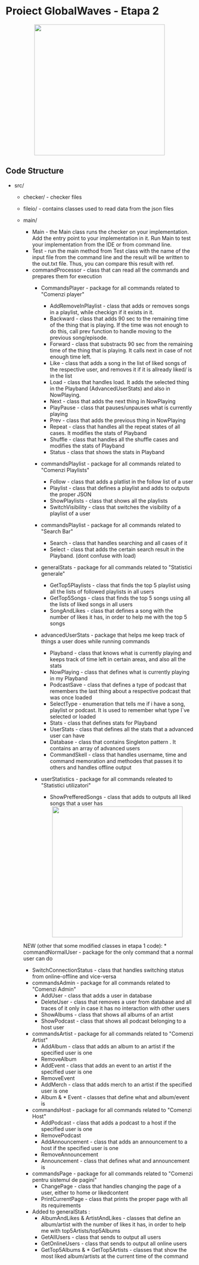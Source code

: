 # Proiect GlobalWaves  - Etapa 2

<div align="center"><img src="https://tenor.com/view/catjam-cat-jam-jamming-cute-gif-1340929034057342144.gif" width="350px"></div>

## Code Structure

* src/
  * checker/ - checker files
  * fileio/ - contains classes used to read data from the json files
  * main/
      * Main - the Main class runs the checker on your implementation. Add the entry point to your implementation in it. Run Main to test your implementation from the IDE or from command line.
      * Test - run the main method from Test class with the name of the input file from the command line and the result will be written
        to the out.txt file. Thus, you can compare this result with ref.
      * commandProcessor - class that can read all the commands and prepares them for execution
      	* CommandsPlayer - package for all commands related to "Comenzi player"
      	  * AddRemoveInPlaylist - class that adds or removes songs in a playlist, while checkign if it exists in it.
      	  * Backward - class that adds 90 sec to the remaining time of the thing that is playing. If the time was not enough to do this, call prev function to handle moving to the 
      previous song/episode. 
      	  * Forward - class that substracts 90 sec from the remaining time of the thing that is playing. It calls next in case of not enough time left.
      	  * Like - class that adds a song in the list of liked songs of the respective user, and removes it if it is allready liked/ is in the list
      	  * Load - class that handles load. It adds the selected thing in the Playband (AdvancedUserStats) and also in NowPlaying.
      	  * Next - class that adds the next thing in NowPlaying
      	  * PlayPause - class that pauses/unpauses what is currently playing
      	  * Prev - class that adds the previous thing in NowPlaying
      	  * Repeat - class that handles all the repeat states of all cases. It modifies the stats of Playband
      	  * Shuffle - class that handles all the shuffle cases and modifies the stats of Playband
      	  * Status - class that shows the stats in Playband
      	* commandsPlaylist - package for all commands related to "Comenzi Playlists"
      	  * Follow - class that adds a platlist in the follow list of a user
      	  * Playlist - class that defines a playlist and adds to outputs the proper JSON
      	  * ShowPlaylists - class that shows all the playlists
      	  * SwitchVisibility - class that switches the visibility of a playlist of a user
      	* commandsPlaylist - package for all commands related to "Search Bar"
      	  * Search - class that handles searching and all cases of it
      	  * Select - class that adds the certain search result in the Playband. (dont confuse with load)
      	* generalStats - package for all commands related to "Statistici generale"
      	  * GetTop5Playlists - class that finds the top 5 playlist using all the lists of followed playlists in all users
      	  * GetTop5Songs - class that finds the top 5 songs using all the lists of liked songs in all users
      	  * SongAndLikes - class that defines a song with the number of likes it has, in order to help me with the top 5 songs
      	* advancedUserStats - package that helps me keep track of things a user does while running commands
      	  * Playband - class that knows what is currently playing and keeps track of time left in certain areas, and also all the stats
      	  * NowPlaying - class that defines what is currently playing in my Playband
      	  * PodcastSave - class that defines a type of podcast that remembers the last thing about a respective podcast that was once loaded
      	  * SelectType - enumeration that tells me if i have a song, playlist or podcast. It is used to remember what type I`ve selected or loaded
      	  * Stats - class that defines stats for Playband
      	  * UserStats - class that defines all the stats that a advanced user can have
      	  * Database - class that contains Singleton pattern . It contains an array of advanced users
      	  * CommandSkell - class that handles username, time and command memoration and methodes that passes it to others and handles offline output
      	* userStatistics - package for all commands releated to "Statistici utilizatori"
      	  * ShowPrefferedSongs - class that adds to outputs all liked songs that a user has
      	  
      	  <div align="center"><img src="https://tenor.com/view/baby-gif-22495021.gif" width="350px"></div>
      	  
       NEW (other that some modified classes in etapa 1 code):
      	* commandNormalUser - package for the only command that a normal user can do
	  * SwitchConnectionStatus - class that handles switching status from online-offline and vice-versa
	* commandsAdmin - package for all commands related to "Comenzi Admin"
	  * AddUser - class that adds a user in database
	  * DeleteUser - class that removes a user from database and all traces of it only in case it has no interaction with other users
	  * ShowAlbums - class that shows all albums of an artist 
	  * ShowPodcast - class that shows all podcast belonging to a host user
	* commandsArtist - package for all commands related to "Comenzi Artist"
	  * AddAlbum - class that adds an album to an artist if the specified user is one
	  * RemoveAlbum
	  * AddEvent - class that adds an event to an artist if the specified user is one 
	  * RemoveEvent
	  * AddMerch - class that adds merch to an artist if the specified user is one
	  * Album & * Event - classes that define what and album/event is
	* commandsHost - package for all commands related to "Comenzi Host"
	  * AddPodcast - class that adds a podcast to a host if the specified user is one
	  * RemovePodcast 
	  * AddAnnouncement - class that adds an announcement to a host if the specified user is one 
	  * RemoveAnnouncement
	  * Announcement - class that defines what and announcement is
	* commandsPage - package for all commands related to "Comenzi pentru sistemul de pagini"
   	  * ChangePage - class that handles changing the page of a user, either to home or likedcontent
   	  * PrintCurrentPage - class that prints the proper page with all its requirements
   	* Added to generalStats :
   	  * AlbumAndLikes & ArtistAndLikes - classes that define an album/artist with the number of likes it has, in order to help me with top5Artists/top5Albums
   	  * GetAllUsers - class that sends to output all users
   	  * GetOnlineUsers - class that sends to output all online users
   	  * GetTop5Albums & * GetTop5Artists - classes that show the most liked album/artists at the current time of the command


